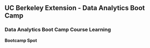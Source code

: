 ## UC Berkeley Extension - Data Analytics Boot Camp ##

### Data Analytics Boot Camp Course Learning ###

**Bootcamp Spot**